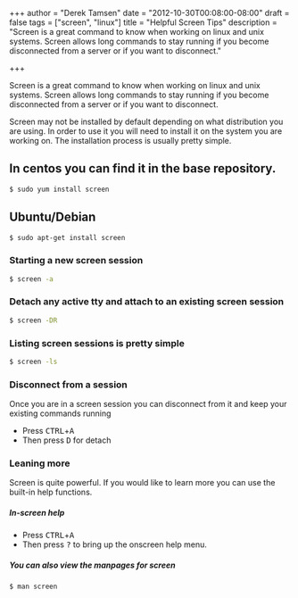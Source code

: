 +++
author = "Derek Tamsen"
date = "2012-10-30T00:08:00-08:00"
draft = false
tags = ["screen", "linux"]
title = "Helpful Screen Tips"
description = "Screen is a great command to know when working on linux and unix systems. Screen allows long commands to stay running if you become disconnected from a server or if you want to disconnect."

+++

Screen is a great command to know when working on linux and unix systems. Screen allows long commands to stay running if you become disconnected from a server or if you want to disconnect.

Screen may not be installed by default depending on what distribution you are using. In order to use it you will need to install it on the system you are working on. The installation process is usually pretty simple.

## In centos you can find it in the base repository.
```sh
$ sudo yum install screen
```

## Ubuntu/Debian
```sh
$ sudo apt-get install screen
```

### Starting a new screen session
```sh
$ screen -a
```

### Detach any active tty and attach to an existing screen session
```sh
$ screen -DR
```

### Listing screen sessions is pretty simple
```sh
$ screen -ls
```

### Disconnect from a session
Once you are in a screen session you can disconnect from it and keep your existing commands running

- Press <kbd>CTRL</kbd>+<kbd>A</kbd>
- Then press <kbd>D</kbd> for detach

### Leaning more
Screen is quite powerful. If you would like to learn more you can use the built-in help functions.

##### In-screen help
- Press <kbd>CTRL</kbd>+<kbd>A</kbd>
- Then press <kbd>?</kbd> to bring up the onscreen help menu.

##### You can also view the manpages for screen
```sh
$ man screen
```
